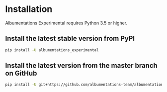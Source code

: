 # Installation

Albumentations Experimental requires Python 3.5 or higher.

## Install the latest stable version from PyPI
```Bash
pip install -U albumentations_experimental
```

## Install the latest version from the master branch on GitHub
```Bash
pip install -U git+https://github.com/albumentations-team/albumentations-experimental
```
